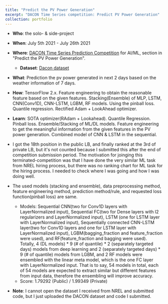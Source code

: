 ```yaml
---
title: "Predict the PV Power Generation"
excerpt: "DACON Time Series competition: Predict PV Power Generation"
collection: portfolio
---
```


- **Who**: the solo- & side-project
- **When**: July 5th 2021 - July 26th 2021
- **Where**: [DACON Time Series Prediction Competition](https://dacon.io/competitions/official/235680/overview/description) for AI/ML, section in "Predict the PV Power Generation".
  - **Dataset**: [Dacon dataset](https://dacon.io/competitions/official/235680/data)
- **What**: Prediction the pv power generated in next 2 days based on the weather information of 7 days.
- **How**: TensorFlow 2.x. Feature engineering to obtain the reasonable feature based on the given features. Stacking(Ensemble) of MLP, LSTM, CNN(Conv1D), CNN-LSTM, LGBM, RF models. Using the pinball loss. Quantile regression. Rectified Adam + LookAhead optimizer.
- **Learn**: SOTA optimizer(RAdam + Lookahead). Quantile Regression. Pinball loss. Ensemble/Stacking of ML/DL models. Feature engineering to get the meaningful information from the given features in the PV power generation. Combined model of CNN & LSTM in the sequential.
- I got the 18th position in the public LB, and finally ranked at the 3rd of private LB, but it's not counted because I submitted this after the end of competition submission period. The motivation for joinging this terminated-competition was that I have done the very similar ML task from NREL hiring process, but there was no ranking chart for ML task for the hiring process. I needed to check where I was going and how I was doing well. 
- The used models (stacking and ensemble), data preprocessing method, feature engineering method, prediction method/rule, and requested loss function(pinball loss) are same.
  * Models: Sequential CNN(two for Conv1D layers with LayerNormalized input), Sequential FC(two for Dense layers with l2 regularizers and LayerNormalized input), LSTM (one for LSTM layer with LayerNormalized input), Sequentially connected CNN-LSTM layer(two for Conv1D layers and one for LSTM layer with LayerNormalized input), LGBM(bagging_fraction and feature_fraction were used), and RF(feature_fraction and bagging were used). Totally, 4 (DL models) * 9 (# of quantile) * 2 (separately targeted days) models from deep learning and 2 (separately targeted days) * 9 (# of quantile) models from LGBM, and 2 RF models were ensembled with the linear meta model, which is the one FC layer with LayerNormalized input. That is to say, 54 models in total, each of 54 models are expected to extract similar but different features from input data, therefore the ensembling will improve accuracy.
  * Score: 1.79292 (Public) / 1.99349 (Private)

- **Note**: I cannot open the dataset I received from NREL and submitted code, but I just uploaded the DACON dataset and code I submitted. 

<!-- ![데이콘](https://user-images.githubusercontent.com/58493928/116183247-67d09d00-a6d2-11eb-93b4-aa0c594e1781.png)
- Through SOTA model evaluations without using pre-trained weights, I ranked the 21st-rank before 14 days to the deadline of submission, and I ranked at 49th of Private LB among 876 participants. This is because I didn't use the Ensemble/stacking models, and stopped submission by updating codes (due to family issues).
- The winner codes used the ensemble/stacking methods.
- [The repository](https://github.com/haenara-shin/DACON_EMNIST.git) is opened to the public. My own codes were written in UCSD-Datahub server, but forgot to download it from there, so it was deleted.
 -->

